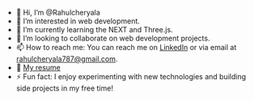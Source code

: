 - 👋 Hi, I’m @Rahulcheryala
- 👀 I’m interested in web development.
- 🌱 I’m currently learning the NEXT and Three.js.
- 💞️ I’m looking to collaborate on web development projects.
- 📫 How to reach me: You can reach me on [LinkedIn](https://www.linkedin.com/in/rahulcheryala/) or via email at rahulcheryala787@gmail.com.
- 📄 [My resume](https://rahulcheryala.github.io/Resume/)
- ⚡ Fun fact: I enjoy experimenting with new technologies and building side projects in my free time!
